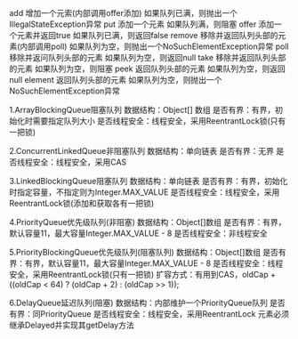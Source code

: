 add        增加一个元索(内部调用offer添加)                  如果队列已满，则抛出一个IllegalStateException异常
put        添加一个元素                                    如果队列满，则阻塞
offer      添加一个元素并返回true                           如果队列已满，则返回false
remove     移除并返回队列头部的元素(内部调用poll)            如果队列为空，则抛出一个NoSuchElementException异常
poll       移除并返问队列头部的元素                         如果队列为空，则返回null
take       移除并返回队列头部的元素                         如果队列为空，则阻塞
peek       返回队列头部的元素                               如果队列为空，则返回null
element    返回队列头部的元素                               如果队列为空，则抛出一个NoSuchElementException异常


1.ArrayBlockingQueue阻塞队列
数据结构：Object[] 数组
是否有界：有界，初始化时需要指定队列大小
是否线程安全：线程安全，采用ReentrantLock锁(只有一把锁)

2.ConcurrentLinkedQueue非阻塞队列
数据结构：单向链表
是否有界：无界
是否线程安全：线程安全，采用CAS

3.LinkedBlockingQueue阻塞队列
数据结构：单向链表
是否有界：有界，初始化时指定容量，不指定则为Integer.MAX_VALUE
是否线程安全：线程安全，采用ReentrantLock锁(添加和获取各有一把锁)

4.PriorityQueue优先级队列(非阻塞)
数据结构：Object[]数组
是否有界：有界，默认容量11，最大容量Integer.MAX_VALUE - 8
是否线程安全：非线程安全

5.PriorityBlockingQueue优先级队列(阻塞队列)
数据结构：Object[]数组
是否有界：有界，默认容量11，最大容量Integer.MAX_VALUE - 8
是否线程安全：线程安全，采用ReentrantLock锁(只有一把锁)
扩容方式：有用到CAS，oldCap + ((oldCap < 64) ? (oldCap + 2) : (oldCap >> 1));

6.DelayQueue延迟队列(阻塞)
数据结构：内部维护一个PriorityQueue队列
是否有界：同PriorityQueue
是否线程安全：线程安全，采用ReentrantLock
元素必须继承Delayed并实现其getDelay方法
         
                                                   
